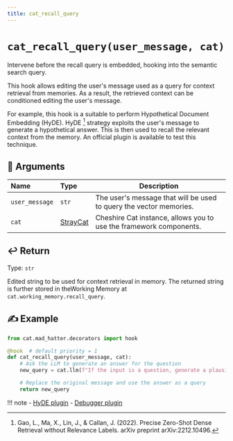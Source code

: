 ```yaml
---
title: cat_recall_query
---
```


# `cat_recall_query(user_message, cat)`

Intervene before the recall query is embedded, hooking into the semantic search query.

This hook allows editing the user's message used as a query for context retrieval from memories.
As a result, the retrieved context can be conditioned editing the user's message.

For example, this hook is a suitable to perform Hypothetical Document Embedding (HyDE).
HyDE [^1] strategy exploits the user's message to generate a hypothetical answer. This is then used to recall
the relevant context from the memory.
An official plugin is available to test this technique.

## &#x1F4C4; Arguments

| Name           | Type                                                                    | Description                                                        |
|:---------------|:------------------------------------------------------------------------|--------------------------------------------------------------------|
| `user_message` | `str`                                                                   | The user's message that will be used to query the vector memories. |
| `cat`          | [StrayCat](../../../framework/cat-components/cheshire_cat/stray_cat.md) | Cheshire Cat instance, allows you to use the framework components. |

## &#x21A9;&#xFE0F; Return

Type: `str`

Edited string to be used for context retrieval in memory.
The returned string is further stored in theWorking Memory at `cat.working_memory.recall_query`.

## &#x270D; Example

```python
from cat.mad_hatter.decorators import hook

@hook  # default priority = 1
def cat_recall_query(user_message, cat):
    # Ask the LLM to generate an answer for the question
    new_query = cat.llm(f"If the input is a question, generate a plausible answer. Input --> {user_message}")

    # Replace the original message and use the answer as a query
    return new_query
```

!!! note
    - [HyDE plugin](https://github.com/Furrmidable-Crew/ccat_hyde)
    - [Debugger plugin](https://github.com/sambarza/cc-vscode-debugpy)

[^1]: Gao, L., Ma, X., Lin, J., & Callan, J. (2022). Precise Zero-Shot Dense Retrieval without Relevance Labels.
   arXiv preprint arXiv:2212.10496.
